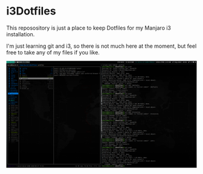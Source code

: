 # i3Dotfiles
This reposository is just a place to keep Dotfiles for my Manjaro i3 installation.

I'm just learning git and i3, so there is not much here at the moment, but feel free to take any of my files if you like.

![screenshot](images/screen.png)
